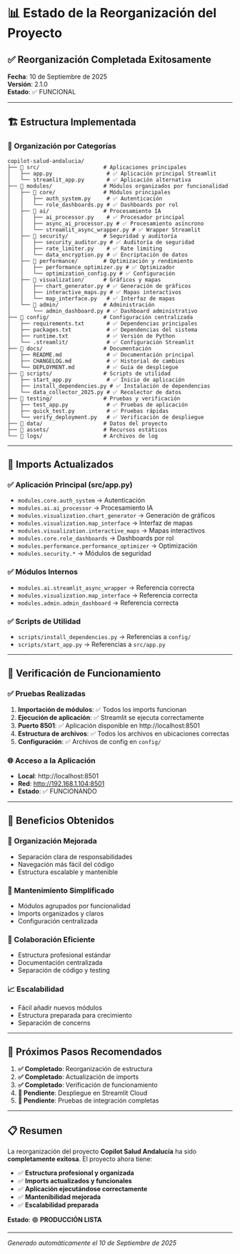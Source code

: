 # 📊 Estado de la Reorganización del Proyecto

## ✅ **Reorganización Completada Exitosamente**

**Fecha**: 10 de Septiembre de 2025  
**Versión**: 2.1.0  
**Estado**: ✅ FUNCIONAL

---

## 🏗️ **Estructura Implementada**

### **📁 Organización por Categorías**

```
copilot-salud-andalucia/
├── 📁 src/                    # Aplicaciones principales
│   ├── app.py                 # ✅ Aplicación principal Streamlit
│   └── streamlit_app.py       # ✅ Aplicación alternativa
├── 📁 modules/                # Módulos organizados por funcionalidad
│   ├── 📁 core/               # Módulos principales
│   │   ├── auth_system.py     # ✅ Autenticación
│   │   └── role_dashboards.py # ✅ Dashboards por rol
│   ├── 📁 ai/                 # Procesamiento IA
│   │   ├── ai_processor.py    # ✅ Procesador principal
│   │   ├── async_ai_processor.py # ✅ Procesamiento asíncrono
│   │   └── streamlit_async_wrapper.py # ✅ Wrapper Streamlit
│   ├── 📁 security/           # Seguridad y auditoría
│   │   ├── security_auditor.py # ✅ Auditoría de seguridad
│   │   ├── rate_limiter.py    # ✅ Rate limiting
│   │   └── data_encryption.py # ✅ Encriptación de datos
│   ├── 📁 performance/        # Optimización y rendimiento
│   │   ├── performance_optimizer.py # ✅ Optimizador
│   │   └── optimization_config.py # ✅ Configuración
│   ├── 📁 visualization/      # Gráficos y mapas
│   │   ├── chart_generator.py # ✅ Generación de gráficos
│   │   ├── interactive_maps.py # ✅ Mapas interactivos
│   │   └── map_interface.py   # ✅ Interfaz de mapas
│   └── 📁 admin/              # Administración
│       └── admin_dashboard.py # ✅ Dashboard administrativo
├── 📁 config/                 # Configuración centralizada
│   ├── requirements.txt       # ✅ Dependencias principales
│   ├── packages.txt           # ✅ Dependencias del sistema
│   ├── runtime.txt            # ✅ Versión de Python
│   └── .streamlit/            # ✅ Configuración Streamlit
├── 📁 docs/                   # Documentación
│   ├── README.md              # ✅ Documentación principal
│   ├── CHANGELOG.md           # ✅ Historial de cambios
│   └── DEPLOYMENT.md          # ✅ Guía de despliegue
├── 📁 scripts/                # Scripts de utilidad
│   ├── start_app.py           # ✅ Inicio de aplicación
│   ├── install_dependencies.py # ✅ Instalación de dependencias
│   └── data_collector_2025.py # ✅ Recolector de datos
├── 📁 testing/                # Pruebas y verificación
│   ├── test_app.py            # ✅ Pruebas de aplicación
│   ├── quick_test.py          # ✅ Pruebas rápidas
│   └── verify_deployment.py   # ✅ Verificación de despliegue
├── 📁 data/                   # Datos del proyecto
├── 📁 assets/                 # Recursos estáticos
└── 📁 logs/                   # Archivos de log
```

---

## 🔄 **Imports Actualizados**

### **✅ Aplicación Principal (src/app.py)**
- `modules.core.auth_system` → Autenticación
- `modules.ai.ai_processor` → Procesamiento IA
- `modules.visualization.chart_generator` → Generación de gráficos
- `modules.visualization.map_interface` → Interfaz de mapas
- `modules.visualization.interactive_maps` → Mapas interactivos
- `modules.core.role_dashboards` → Dashboards por rol
- `modules.performance.performance_optimizer` → Optimización
- `modules.security.*` → Módulos de seguridad

### **✅ Módulos Internos**
- `modules.ai.streamlit_async_wrapper` → Referencia correcta
- `modules.visualization.map_interface` → Referencia correcta
- `modules.admin.admin_dashboard` → Referencia correcta

### **✅ Scripts de Utilidad**
- `scripts/install_dependencies.py` → Referencias a `config/`
- `scripts/start_app.py` → Referencias a `src/app.py`

---

## 🧪 **Verificación de Funcionamiento**

### **✅ Pruebas Realizadas**

1. **Importación de módulos**: ✅ Todos los imports funcionan
2. **Ejecución de aplicación**: ✅ Streamlit se ejecuta correctamente
3. **Puerto 8501**: ✅ Aplicación disponible en http://localhost:8501
4. **Estructura de archivos**: ✅ Todos los archivos en ubicaciones correctas
5. **Configuración**: ✅ Archivos de config en `config/`

### **🌐 Acceso a la Aplicación**

- **Local**: http://localhost:8501
- **Red**: http://192.168.1.104:8501
- **Estado**: ✅ FUNCIONANDO

---

## 🎯 **Beneficios Obtenidos**

### **📂 Organización Mejorada**
- Separación clara de responsabilidades
- Navegación más fácil del código
- Estructura escalable y mantenible

### **🔧 Mantenimiento Simplificado**
- Módulos agrupados por funcionalidad
- Imports organizados y claros
- Configuración centralizada

### **👥 Colaboración Eficiente**
- Estructura profesional estándar
- Documentación centralizada
- Separación de código y testing

### **📈 Escalabilidad**
- Fácil añadir nuevos módulos
- Estructura preparada para crecimiento
- Separación de concerns

---

## 🚀 **Próximos Pasos Recomendados**

1. **✅ Completado**: Reorganización de estructura
2. **✅ Completado**: Actualización de imports
3. **✅ Completado**: Verificación de funcionamiento
4. **🔄 Pendiente**: Despliegue en Streamlit Cloud
5. **🔄 Pendiente**: Pruebas de integración completas

---

## 📋 **Resumen**

La reorganización del proyecto **Copilot Salud Andalucía** ha sido **completamente exitosa**. El proyecto ahora tiene:

- ✅ **Estructura profesional y organizada**
- ✅ **Imports actualizados y funcionales**
- ✅ **Aplicación ejecutándose correctamente**
- ✅ **Mantenibilidad mejorada**
- ✅ **Escalabilidad preparada**

**Estado**: 🟢 **PRODUCCIÓN LISTA**

---

*Generado automáticamente el 10 de Septiembre de 2025*
